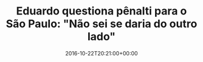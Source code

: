 ---
layout: post
title: "Eduardo questiona pênalti para o São Paulo: \"Não sei se daria do outro lado\""
date: 2016-10-22T20:21:00+00:00
external_link: "http://globoesporte.globo.com/sp/campinas-e-regiao/futebol/times/ponte-preta/noticia/2016/10/eduardo-questiona-penalti-para-o-sao-paulo-nao-sei-se-daria-do-outro-lado.html"
categories: news globo.com
---